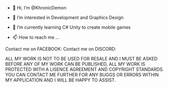 - 👋 Hi, I’m @KhronicDemon
- 👀 I’m interested in Development and Graphics Design
- 🌱 I’m currently learning C# Unity to create mobile games

- 📫 How to reach me ...

Contact me on FACEBOOK:
Contact me on DISCORD:


ALL MY WORK IS NOT TO BE USED FOR RESALE AND I MUST BE ASKED BEFORE ANY OF MY WORK CAN BE PUBLISHED, ALL MY WORK IS PROTECTED WITH A LISENCE AGREEMENT AND COPYRIGHT STANDARDS.
YOU CAN CONTACT ME FURTHER FOR ANY BUGGS OR ERRORS WITHIN MY APPLICATION AND I WILL BE HAPPY TO ASSIST.

<!---
THIS IS A READ ME FILED AND IS ALSO ACTING AS A COPYRIGHT ACT OF 2021
--->
